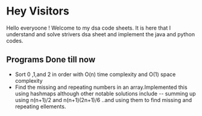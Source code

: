 # Hey Visitors
Hello everyoone ! Welcome to my dsa code sheets.
It is here that I understand and solve strivers dsa sheet and implement the java and python codes.

## Programs Done till now
- Sort 0 ,1,and 2 in order with O(n) time complexity and O(1) space complexity
- Find the missing and repeating numbers in an array.Implemented this using hashmaps although other 
notable solutions include -- summing up using n(n+1)/2 and n(n+1)(2n+1)/6 ..and using them to find missing and repeating ellements.
